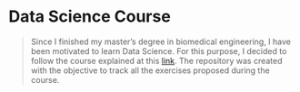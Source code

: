 # Data Science Course
> Since I finished my master’s degree in biomedical engineering, I have been motivated to learn Data Science. For this purpose, I decided to follow the course explained at this [link](https://aprendepython.es/pypi/datascience). The
> repository was created with the objective to track all the exercises proposed during the course.
